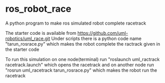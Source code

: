 # ros_robot_race
A python program to make ros simulated robot complete racetrack

The starter code is available from  https://github.com/uml-robotics/uml_race.git
Under scripts there is a python code name "tarun_rosrace.py" which makes the robot complete the ractrack given in the starter code

To run this simulation on one node(terminal) run "roslaunch uml_ractrack racetrack.launch" which opens the racetrack and on another node run "rosrun uml_racetrack tarun_rosrace.py" which makes the robot run the racetrack
